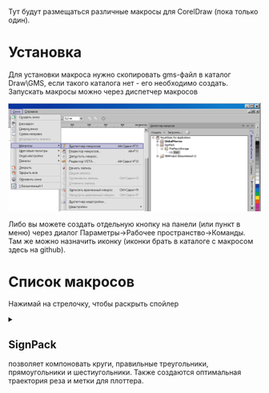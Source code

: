 Тут будут размещаться различные макросы для CorelDraw (пока только один).
<h1>Установка</h1>
Для установки макроса нужно скопировать gms-файл в каталог Draw\GMS, если такого каталога нет - его необходимо создать.<br>
Запускать макросы можно через диспетчер макросов<p>
<img src=Readme\0.png><p>
Либо вы можете создать отдельную кнопку на панели (или пункт в меню) через диалог Параметры->Рабочее пространство->Команды. Там же можно назначить иконку (иконки брать в каталоге с макросом здесь на github).
<h1>Список макросов</h1>
Нажимай на стрелочку, чтобы раскрыть спойлер
<p><details><summary><h2>SignPack</h2> позволяет компоновать круги, правильные треугольники, прямоугольники и шестиугольники. Также создаются оптимальная траектория реза и метки для плоттера.</summary>
<a name=SignPack></a><b>Версия CorelDraw:</b> X5 и выше. В версиях CorelDraw ниже X7 нужно будет вручную проводить сокращение количества узлов.<p>
<img src=Readme\1.png><p>
<h3>Порядок работы</h3><ol>
<li>Выделить объект для компоновки. Если выделить несколько объектов - они будут объединены в один символ.
<li>Запустить процедуру SignPack\ThisMacroStorage\Start
<li>В появившемся окне указать все необходимые параметры и нажать на пиктограмму нужной фигуры.</ol>
<h3>Параметры</h3><ul>
<ul><li><b>Ширина и высота</b> - размеры листа в миллиметрах.
<li><b>Зазор</b> - расстояние в миллиметрах между фигурами.
<li><b>Поля</b> - Поля для печати в миллиметрах.
<li><b>Верхнее поле</b> - Это поле нужно для прижима листа в плоттере.
<li><b>Метки</b> - создаёт метки для режущего плоттера, также можно задать <b>отступ</b> от меток до компоновки. Кривая будет проименована как "RegMark X00 Y00" - это необходимо для правильной работы плагина от SkyCut.
<li><b>Контур</b> - создаёт траекторию реза в виде отдельных контуров, можно также задать <b>смещение</b> внутрь объекта и <b>скругление</b> углов.
<li><b>Развернуть на 180°</b> - после компоновки все объекты будут развёрнуты на 180 градусов. Эта опция нужна для плагина от SkyCut.
<li><b>Быстрый рез</b> - Создаётся оптимальная траектория реза для компоновки без зазора. Примеры траекторий на анимации ниже</ul>
<p><table>
<tr><td align=center><img src=Readme\0.svg><td align=center><img src=Readme\1.svg>
<tr><td align=center><img src=Readme\2.svg><td align=center><img src=Readme\3.svg>
</table></details>

